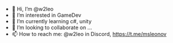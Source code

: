 - 👋 Hi, I’m @w2leo
- 👀 I’m interested in  GameDev
- 🌱 I’m currently learning c#, unity
- 💞️ I’m looking to collaborate on ...
- 📫 How to reach me: @w2leo in Discord, https://t.me/msleonov 

<!---
w2leo/w2leo is a ✨ special ✨ repository because its `README.md` (this file) appears on your GitHub profile.
You can click the Preview link to take a look at your changes.
--->
